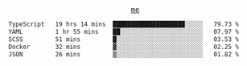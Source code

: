<p align="center">
  <samp>
    <a href="https://yiwwhl.com">me</a>
  </samp>
</p>

<!--START_SECTION:waka-->

```txt
TypeScript   19 hrs 14 mins  ████████████████████░░░░░   79.73 %
YAML         1 hr 55 mins    ██░░░░░░░░░░░░░░░░░░░░░░░   07.97 %
SCSS         51 mins         █░░░░░░░░░░░░░░░░░░░░░░░░   03.53 %
Docker       32 mins         ▓░░░░░░░░░░░░░░░░░░░░░░░░   02.25 %
JSON         26 mins         ▒░░░░░░░░░░░░░░░░░░░░░░░░   01.82 %
```

<!--END_SECTION:waka-->